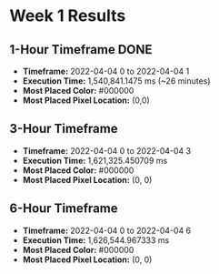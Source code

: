# Week 1 Results
## 1-Hour Timeframe DONE
- **Timeframe:** 2022-04-04 0 to 2022-04-04 1
- **Execution Time:** 1,540,841.1475 ms (~26 minutes)
- **Most Placed Color:** #000000
- **Most Placed Pixel Location:** (0,0)
## 3-Hour Timeframe
- **Timeframe:** 2022-04-04 0 to 2022-04-04 3
- **Execution Time:** 1,621,325.450709 ms
- **Most Placed Color:** #000000
- **Most Placed Pixel Location:** (0, 0)
## 6-Hour Timeframe
- **Timeframe:** 2022-04-04 0 to 2022-04-04 6
- **Execution Time:** 1,626,544.967333 ms
- **Most Placed Color:** #000000
- **Most Placed Pixel Location:** (0, 0)
